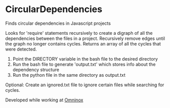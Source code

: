 # CircularDependencies
Finds circular dependencies in Javascript projects

Looks for 'require' statements recursively to create a digraph of all the dependencies between the files in a project. Recursively remove edges until the graph no longer contains cycles. Returns an array of all the cycles that were detected.

1. Point the DIRECTORY variable in the bash file to the desired directory
2. Run the bash file to generate 'output.txt' which stores info about the dependency structure
3. Run the python file in the same directory as output.txt

Optional: Create an ignored.txt file to ignore certain files while searching for cycles.

Developed while working at [Omninox](https://omninox.org/)




